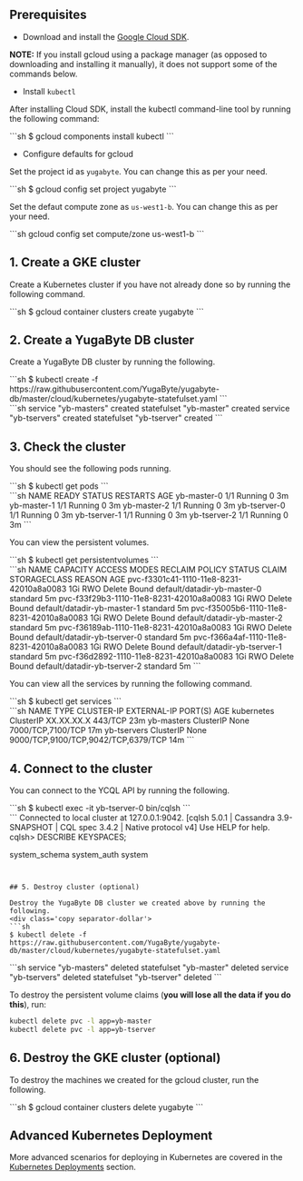 ## Prerequisites

- Download and install the [Google Cloud SDK](https://cloud.google.com/sdk/downloads/).

**NOTE:** If you install gcloud using a package manager (as opposed to downloading and installing it manually), it does not support some of the commands below.

- Install `kubectl`

After installing Cloud SDK, install the kubectl command-line tool by running the following command:
<div class='copy separator-dollar'>
```sh
$ gcloud components install kubectl
```
</div>

- Configure defaults for gcloud

Set the project id as `yugabyte`. You can change this as per your need.
<div class='copy separator-dollar'>
```sh
$ gcloud config set project yugabyte
```
</div>

Set the defaut compute zone as `us-west1-b`. You can change this as per your need.
<div class='copy separator-dollar'>
```sh
gcloud config set compute/zone us-west1-b
```
</div>


## 1. Create a GKE cluster

Create a Kubernetes cluster if you have not already done so by running the following command.
<div class='copy separator-dollar'>
```sh
$ gcloud container clusters create yugabyte
```
</div>


## 2. Create a YugaByte DB cluster

Create a YugaByte DB cluster by running the following.
<div class='copy separator-dollar'>
```sh
$ kubectl create -f https://raw.githubusercontent.com/YugaByte/yugabyte-db/master/cloud/kubernetes/yugabyte-statefulset.yaml
```
</div>
```sh
service "yb-masters" created
statefulset "yb-master" created
service "yb-tservers" created
statefulset "yb-tserver" created
```

## 3. Check the cluster

You should see the following pods running.
<div class='copy separator-dollar'>
```sh
$ kubectl get pods
```
</div>
```sh
NAME           READY     STATUS    RESTARTS   AGE
yb-master-0    1/1       Running   0          3m
yb-master-1    1/1       Running   0          3m
yb-master-2    1/1       Running   0          3m
yb-tserver-0   1/1       Running   0          3m
yb-tserver-1   1/1       Running   0          3m
yb-tserver-2   1/1       Running   0          3m
```

You can view the persistent volumes.
<div class='copy separator-dollar'>
```sh
$ kubectl get persistentvolumes
```
</div>
```sh
NAME                                       CAPACITY   ACCESS MODES   RECLAIM POLICY   STATUS    CLAIM                          STORAGECLASS   REASON    AGE
pvc-f3301c41-1110-11e8-8231-42010a8a0083   1Gi       RWO            Delete           Bound     default/datadir-yb-master-0    standard                 5m
pvc-f33f29b3-1110-11e8-8231-42010a8a0083   1Gi       RWO            Delete           Bound     default/datadir-yb-master-1    standard                 5m
pvc-f35005b6-1110-11e8-8231-42010a8a0083   1Gi       RWO            Delete           Bound     default/datadir-yb-master-2    standard                 5m
pvc-f36189ab-1110-11e8-8231-42010a8a0083   1Gi       RWO            Delete           Bound     default/datadir-yb-tserver-0   standard                 5m
pvc-f366a4af-1110-11e8-8231-42010a8a0083   1Gi       RWO            Delete           Bound     default/datadir-yb-tserver-1   standard                 5m
pvc-f36d2892-1110-11e8-8231-42010a8a0083   1Gi       RWO            Delete           Bound     default/datadir-yb-tserver-2   standard                 5m
```

You can view all the services by running the following command.
<div class='copy separator-dollar'>
```sh
$ kubectl get services
```
</div>
```sh
NAME          TYPE        CLUSTER-IP   EXTERNAL-IP   PORT(S)                               AGE
kubernetes    ClusterIP   XX.XX.XX.X   <none>        443/TCP                               23m
yb-masters    ClusterIP   None         <none>        7000/TCP,7100/TCP                     17m
yb-tservers   ClusterIP   None         <none>        9000/TCP,9100/TCP,9042/TCP,6379/TCP   14m
```

## 4. Connect to the cluster

You can connect to the YCQL API by running the following.
<div class='copy separator-dollar'>
```sh
$ kubectl exec -it yb-tserver-0 bin/cqlsh
```
</div>
```
Connected to local cluster at 127.0.0.1:9042.
[cqlsh 5.0.1 | Cassandra 3.9-SNAPSHOT | CQL spec 3.4.2 | Native protocol v4]
Use HELP for help.
cqlsh> DESCRIBE KEYSPACES;

system_schema  system_auth  system
```


## 5. Destroy cluster (optional)

Destroy the YugaByte DB cluster we created above by running the following.
<div class='copy separator-dollar'>
```sh
$ kubectl delete -f https://raw.githubusercontent.com/YugaByte/yugabyte-db/master/cloud/kubernetes/yugabyte-statefulset.yaml
```
</div>
```sh
service "yb-masters" deleted
statefulset "yb-master" deleted
service "yb-tservers" deleted
statefulset "yb-tserver" deleted
```

To destroy the persistent volume claims (**you will lose all the data if you do this**), run:

```{.sh .copy}
kubectl delete pvc -l app=yb-master
kubectl delete pvc -l app=yb-tserver
```

## 6. Destroy the GKE cluster (optional)

To destroy the machines we created for the gcloud cluster, run the following.
<div class='copy separator-dollar'>
```sh
$ gcloud container clusters delete yugabyte
```
</div>

## Advanced Kubernetes Deployment

More advanced scenarios for deploying in Kubernetes are covered in the [Kubernetes Deployments](../../../deploy/kubernetes/) section.
